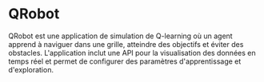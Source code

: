 # QRobot
QRobot est une application de simulation de Q-learning où un agent apprend à naviguer dans une grille, atteindre des objectifs et éviter des obstacles. L'application inclut une API pour la visualisation des données en temps réel et permet de configurer des paramètres d'apprentissage et d'exploration.

